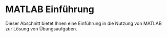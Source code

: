# MATLAB Einführung

Dieser Abschnitt bietet Ihnen eine Einführung in die Nutzung von MATLAB zur Lösung von Übungsaufgaben.